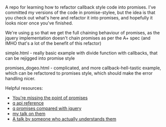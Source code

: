 A repo for learning how to refactor callback style code into promises. I've committed my versions of the code in promise-stylee, but the idea is that you check out what's here and refactor it into promises, and hopefully it looks nicer once you've finished.

We're using [q](https://github.com/kriskowal/q) so that we get the full chaining behaviour of promises, as the jquery implementation doesn't chain promises as per the A+ spec (and IMHO that's a lot of the benefit of this refactor)

simple.html - really basic example with divide function with callbacks, that can be rejigged into promise style

promises_dogeo.html - complicated, and more callback-hell-tastic example, which can be refactored to promises style, which should make the error handling nicer.

Helpful resources:

- [You're missing the point of promises](http://domenic.me/2012/10/14/youre-missing-the-point-of-promises/)
- [q api reference](https://github.com/kriskowal/q/wiki/API-Reference)
- [q promises compared with jquery](https://github.com/kriskowal/q/wiki/Coming-from-jQuery)
- [my talk on them](http://vikki.github.io/presentations/promises/)
- [A talk by someone who actually understands them](http://lanyrd.com/2012/londonjs-16/szwkp/)